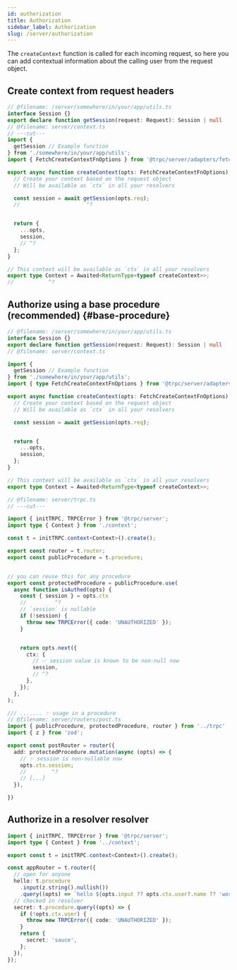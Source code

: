 ```yaml
---
id: authorization
title: Authorization
sidebar_label: Authorization
slug: /server/authorization
---
```


The `createContext` function is called for each incoming request, so here you can add contextual information about the calling user from the request object.

## Create context from request headers

<!-- prettier-ignore-start -->
```ts twoslash title='server/context.ts'
// @filename: /server/somewhere/in/your/app/utils.ts
interface Session {}
export declare function getSession(request: Request): Session | null
// @filename: server/context.ts
// ---cut---
import {
  getSession // Example function
} from './somewhere/in/your/app/utils';
import { FetchCreateContextFnOptions } from '@trpc/server/adapters/fetch';

export async function createContext(opts: FetchCreateContextFnOptions) {
  // Create your context based on the request object
  // Will be available as `ctx` in all your resolvers

  const session = await getSession(opts.req);
  //                     ^?


  return {
    ...opts,
    session,
    // ^?
  };
}

// This context will be available as `ctx` in all your resolvers
export type Context = Awaited<ReturnType<typeof createContext>>;
//           ^?
```
<!-- prettier-ignore-end -->

## Authorize using a base procedure (recommended) {#base-procedure}

<!-- prettier-ignore-start -->
```ts twoslash title='server/trpc.ts'
// @filename: /server/somewhere/in/your/app/utils.ts
interface Session {}
export declare function getSession(request: Request): Session | null
// @filename: server/context.ts

import {
  getSession // Example function
} from './somewhere/in/your/app/utils';
import { type FetchCreateContextFnOptions } from '@trpc/server/adapters/fetch';

export async function createContext(opts: FetchCreateContextFnOptions) {
  // Create your context based on the request object
  // Will be available as `ctx` in all your resolvers

  const session = await getSession(opts.req);


  return {
    ...opts,
    session,
  };
}

// This context will be available as `ctx` in all your resolvers
export type Context = Awaited<ReturnType<typeof createContext>>;

// @filename: server/trpc.ts
// ---cut---

import { initTRPC, TRPCError } from '@trpc/server';
import type { Context } from './context';

const t = initTRPC.context<Context>().create();

export const router = t.router;
export const publicProcedure = t.procedure;


// you can reuse this for any procedure
export const protectedProcedure = publicProcedure.use(
  async function isAuthed(opts) {
    const { session } = opts.ctx
    //         ^?
    // `session` is nullable
    if (!session) {
      throw new TRPCError({ code: 'UNAUTHORIZED' });
    }


    return opts.next({
      ctx: {
        // ✅ session value is known to be non-null now
        session,
        // ^?
      },
    });
  },
);

/// ....... ✨ usage in a procedure
// @filename: server/routers/post.ts
import { publicProcedure, protectedProcedure, router } from '../trpc'
import { z } from 'zod';

export const postRouter = router({
  add: protectedProcedure.mutation(async (opts) => {
    // ✨ session is non-nullable now
    opts.ctx.session;
    //        ^?
    // [...]
  }),

})

```
<!-- prettier-ignore-end -->

## Authorize in a resolver resolver

```ts title='server/routers/_app.ts'
import { initTRPC, TRPCError } from '@trpc/server';
import type { Context } from '../context';

export const t = initTRPC.context<Context>().create();

const appRouter = t.router({
  // open for anyone
  hello: t.procedure
    .input(z.string().nullish())
    .query((opts) => `hello ${opts.input ?? opts.ctx.user?.name ?? 'world'}`),
  // checked in resolver
  secret: t.procedure.query((opts) => {
    if (!opts.ctx.user) {
      throw new TRPCError({ code: 'UNAUTHORIZED' });
    }
    return {
      secret: 'sauce',
    };
  }),
});
```
